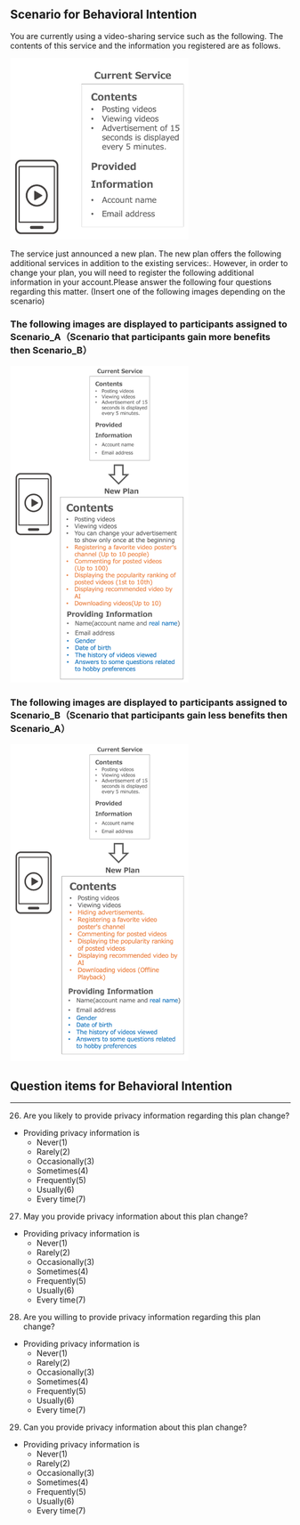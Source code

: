 Scenario for Behavioral Intention
---

You are currently using a video-sharing service such as the following. The contents of this service and the information you registered are as follows.

<img src="https://github.com/ohkilab/privacy-consensus-building/blob/master/en/imgs/bi_Img01.png?raw=true" width="320">


The service just announced a new plan. The new plan offers the following additional services in addition to the existing services:. However, in order to change your plan, you will need to register the following additional information in your account.Please answer the following four questions regarding this matter. (Insert one of the following images depending on the scenario)

### The following images are displayed to participants assigned to Scenario_A（Scenario that participants gain more benefits then Scenario_B）

<img src="https://github.com/ohkilab/privacy-consensus-building/blob/master/en/imgs/bi_img02.png?raw=true" width="320">

### The following images are displayed to participants assigned to Scenario_B（Scenario that participants gain less benefits then Scenario_A）

<img src="https://github.com/ohkilab/privacy-consensus-building/blob/master/en/imgs/bi_img03.png?raw=true" width="320">


Question items for Behavioral Intention
---
---
26. Are you likely to provide privacy information regarding this plan change?
 - Providing privacy information is
   - Never(1)
   - Rarely(2)
   - Occasionally(3)
   - Sometimes(4)
   - Frequently(5)
   - Usually(6)
   - Every time(7)
27. May you provide privacy information about this plan change?
 - Providing privacy information is
   - Never(1)
   - Rarely(2)
   - Occasionally(3)
   - Sometimes(4)
   - Frequently(5)
   - Usually(6)
   - Every time(7)
28. Are you willing to provide privacy information regarding this plan change?
 - Providing privacy information is
   - Never(1)
   - Rarely(2)
   - Occasionally(3)
   - Sometimes(4)
   - Frequently(5)
   - Usually(6)
   - Every time(7)
29. Can you provide privacy information about this plan change?
 - Providing privacy information is
   - Never(1)
   - Rarely(2)
   - Occasionally(3)
   - Sometimes(4)
   - Frequently(5)
   - Usually(6)
   - Every time(7)
